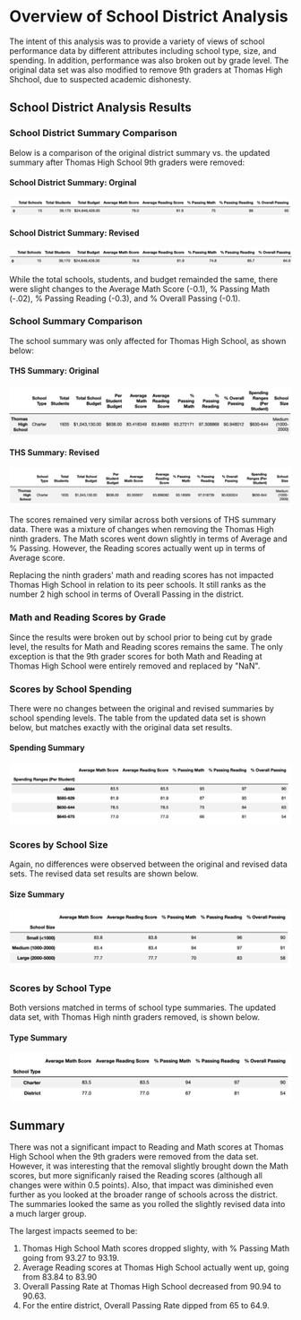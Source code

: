 # Overview of School District Analysis
The intent of this analysis was to provide a variety of views of school performance data by different attributes including school type, size, and spending.  In addition, performance was also broken out by grade level.  The original data set was also modified to remove 9th graders at Thomas High Shchool, due to suspected academic dishonesty.

## School District Analysis Results

### School District Summary Comparison

Below is a comparison of the original district summary vs. the updated summary after Thomas High School 9th graders were removed:

#### School District Summary: Orginal

![School_Dist_Summary_Orig](Resources/School_Dist_Summary_Orig.png)

#### School District Summary: Revised

![School_Dist_Summary_Revised](Resources/School_Dist_Summary_Revised.png)


While the total schools, students, and budget remainded the same, there were slight changes to the Average Math Score (-0.1), % Passing Math (-.02), % Passing Reading (-0.3), and % Overall Passing (-0.1).  

### School Summary Comparison

The school summary was only affected for Thomas High School, as shown below:

#### THS Summary: Original

![THS_Summary_Long_Orig](Resources/THS_Summary_Long_Orig.png)

#### THS Summary: Revised

![THS_Summary_Long_Revised](Resources/THS_Summary_Long_Revised.png)

The scores remained very similar across both versions of THS summary data.  There was a mixture of changes when removing the Thomas High ninth graders.  The Math scores went down slightly in terms of Average and % Passing.  However, the Reading scores actually went up in terms of Average score.     

Replacing the ninth graders' math and reading scores has not impacted Thomas High School in relation to its peer schools.  It still ranks as the number 2 high school in terms of Overall Passing in the district.  

### Math and Reading Scores by Grade

Since the results were broken out by school prior to being cut by grade level, the results for Math and Reading scores remains the same.  The only exception is that the 9th grader scores for both Math and Reading at Thomas High School were entirely removed and replaced by "NaN".  

### Scores by School Spending

There were no changes between the original and revised summaries by school spending levels.  The table from the updated data set is shown below, but matches exactly with the original data set results.

#### Spending Summary
![Spending_Revised](Resources/Spending_Revised.png)

### Scores by School Size

Again, no differences were observed between the original and revised data sets.  The revised data set results are shown below.  

#### Size Summary
![Size_Revised](Resources/Size_Revised.png)

### Scores by School Type

Both versions matched in terms of school type summaries.  The updated data set, with Thomas High ninth graders removed, is shown below.     

#### Type Summary
![Type_Revised](Resources/Type_Revised.png)

## Summary

There was not a significant impact to Reading and Math scores at Thomas High School when the 9th graders were removed from the data set.  However, it was interesting that the removal slightly brought down the Math scores, but more significanly raised the Reading scores (although all changes were within 0.5 points).  Also, that impact was diminished even further as you looked at the broader range of schools across the district.  The summaries looked the same as you rolled the slightly revised data into a much larger group.  

The largest impacts seemed to be:

1. Thomas High School Math scores dropped slighty, with % Passing Math going from 93.27 to 93.19.
1. Average Reading scores at Thomas High School actually went up, going from 83.84 to 83.90
1. Overall Passing Rate at Thomas High School decreased from 90.94 to 90.63.
1. For the entire district, Overall Passing Rate dipped from 65 to 64.9.
